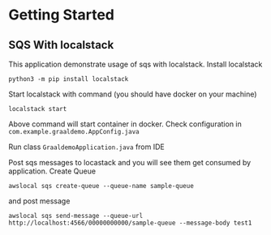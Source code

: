 # Getting Started

## SQS With localstack
This application demonstrate usage of sqs with localstack.
Install localstack
```
python3 -m pip install localstack
```
Start localstack with command (you should have docker on your machine)
```
localstack start
```
Above command will start container in docker. 
Check configuration in ```com.example.graaldemo.AppConfig.java```

Run class ```GraaldemoApplication.java``` from IDE 

Post sqs messages to locastack and you will see them get consumed by application.
Create Queue
```
awslocal sqs create-queue --queue-name sample-queue
```
and post message
```
awslocal sqs send-message --queue-url http://localhost:4566/00000000000/sample-queue --message-body test1
```
